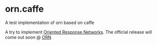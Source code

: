 # orn.caffe
A test implementation of orn based on caffe

A try to implement [Oriented Response Networks](https://arxiv.org/abs/1701.01833). The official release will come out soon @ [ORN](https://zhouyanzhao.github.io/ORN/)

